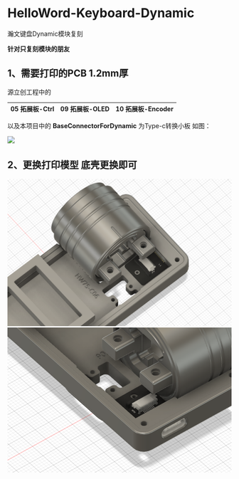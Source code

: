 # HelloWord-Keyboard-Dynamic
 瀚文键盘Dynamic模块复刻

****针对只复刻模块的朋友****

## 1、需要打印的PCB   1.2mm厚

源立创工程中的   

| 05 拓展板-Ctrl | 09 拓展板-OLED | 10 拓展板-Encoder |
| -------------- | -------------- | ----------------- |

以及本项目中的 **BaseConnectorForDynamic**  为Type-c转换小板  如图：

![](Images/1.jpg)

## 2、更换打印模型  底壳更换即可

![](Images/2.png)![](Images/3.png)
